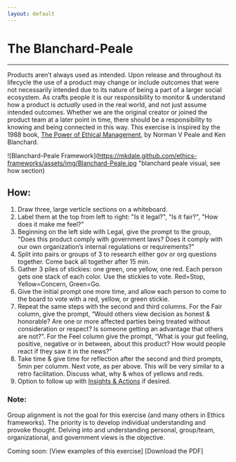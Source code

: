 ```yaml
---
layout: default
---
```


# The Blanchard-Peale

* * *

Products aren’t always used as intended. Upon release and throughout its lifecycle the use of a product may change or include outcomes that were not necessarily intended due to its nature of being a part of a larger social ecosystem. As crafts people it is our responsibility to monitor & understand how a product is *actually* used in the real world, and not just assume intended outcomes. Whether we are the original creator or joined the product team at a later point in time, there should be a responsibility to knowing and being connected in this way. This exercise is inspired by the 1988 book, [The Power of Ethical Management](https://www.amazon.com/Power-Ethical-Management-Norman-Peale/dp/0688070620), by Norman V Peale and Ken Blanchard.

![Blanchard-Peale Framework](https://mkdale.github.com/ethics-frameworks/assets/img/Blanchard-Peale.jpg "blanchard peale visual, see how section)

## How:

1. Draw three, large verticle sections on a whiteboard.
2. Label them at the top from left to right: "Is it legal?", "Is it fair?", "How does it make me feel?"
3. Beginning on the left side with Legal, give the prompt to the group, "Does this product comply with government laws? Does it comply with our own organization’s internal regulations or requirements?"
4. Split into pairs or groups of 3 to research either gov or org questions together. Come back all together after 15 min.
5. Gather 3 piles of stickies: one green, one yellow, one red. Each person gets one stack of each color. Use the stickies to vote. Red=Stop, Yellow=Concern, Green=Go.
6. Give the initial prompt one more time, and allow each person to come to the board to vote with a red, yellow, or green stickie.
7. Repeat the same steps with the second and third columns. For the Fair column, give the prompt, “Would others view decision as honest & honorable? Are one or more affected parties being treated without consideration or respect? Is someone getting an advantage that others are not?”. For the Feel column give the prompt, “What is your gut feeling, positive, negative or in between, about this product? How would people react if they saw it in the news?”
8. Take time & give time for reflection after the second and third prompts, 5min per columm. Next vote, as per above. This will be very similar to a retro facilitation. Discuss what, why & whos of yellows and reds. 
9. Option to follow up with 
[Insights & Actions](http://www.designkit.org/methods/62) if desired.

### Note: 
Group alignment is not the goal for this exercise (and many others in Ethics frameworks). The priority is to develop individual understanding and provoke thought. Delving into and understanding personal, group/team, organizational, and government views is the objective.

Coming soon:
[View examples of this exercise]
[Download the PDF]